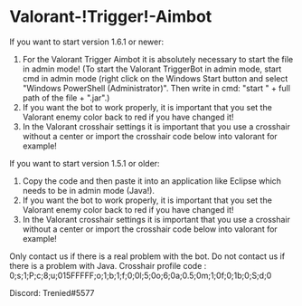 # Valorant-!Trigger!-Aimbot

  If you want to start version 1.6.1 or newer:
1. For the Valorant Trigger Aimbot it is absolutely necessary to start the file in admin mode! 
  (To start the Valorant TriggerBot in admin mode, start cmd in admin mode (right click on the Windows Start button and select "Windows PowerShell (Administrator)". Then   write in cmd: "start " + full path of the file + ".jar".)
2. If you want the bot to work properly, it is important that you set the Valorant enemy color back to red if you have changed it!
3. In the Valorant crosshair settings it is important that you use a crosshair without a center or import the crosshair code below into valorant for example!

  If you want to start version 1.5.1 or older:
1. Copy the code and then paste it into an application like Eclipse which needs to be in admin mode (Java!).
2. If you want the bot to work properly, it is important that you set the Valorant enemy color back to red if you have changed it!
3. In the Valorant crosshair settings it is important that you use a crosshair without a center or import the crosshair code below into valorant for example!
  
Only contact us if there is a real problem with the bot. Do not contact us if there is a problem with Java.
Crosshair profile code : 0;s;1;P;c;8;u;015FFFFF;o;1;b;1;f;0;0l;5;0o;6;0a;0.5;0m;1;0f;0;1b;0;S;d;0

Discord: Trenied#5577

